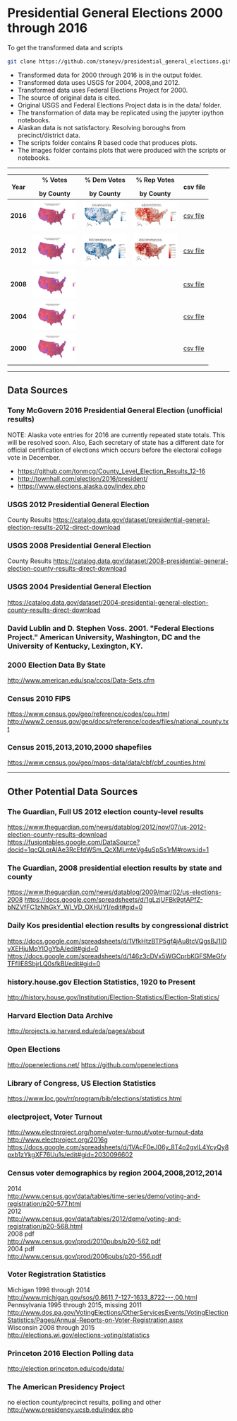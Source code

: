 # Presidential General Elections 2000 through 2016 

To get the transformed data and scripts
```bash
git clone https://github.com/stoneyv/presidential_general_elections.git
```

* Transformed data for 2000 through 2016 is in the output folder.
* Transformed data uses USGS for 2004, 2008,and 2012. 
* Transformed data uses Federal Elections Project for 2000.
* The source of original data is cited.
* Original USGS and Federal Elections Project data is in the data/ folder.
* The transformation of data may be replicated using the jupyter ipython notebooks.
* Alaskan data is not satisfactory. Resolving boroughs from precinct/district data.
* The scripts folder contains R based code that produces plots.
* The images folder contains plots that were produced with the scripts or notebooks.

---

| Year | % Votes</p>by County | % Dem Votes</p>by County | % Rep Votes</p>by County | csv file |
| --- | --- | --- | --- | --- |
| __2016__ | <img src="plots/2016_combined_percentages_by_county.png" width="100"/> | <img src="plots/2016_dem_percentages_by_county.png" width="100"/> | <img src="plots/2016_rep_percentages_by_county.png" width="100"/> | <a href="https://github.com/stoneyv/presidential_general_elections/blob/master/output/2016_pres_election_by_county.csv" download>csv file</a> |
| __2012__ | <img src="plots/2012_combined_percentages_by_county.png" width="100"/> | <img src="plots/2012_dem_percentages_by_county.png" width="100"/> | <img src="plots/2012_rep_percentages_by_county.png" width="100"/> | [csv file](https://github.com/stoneyv/presidential_general_elections/blob/master/output/2012_pres_election_by_county.csv) |
| __2008__ | <img src="plots/2008_combined_percentages_by_county.png" width="100"/> | | | [csv file](https://github.com/stoneyv/presidential_general_elections/blob/master/output/2008_pres_election_by_county.csv) |
| __2004__ | <img src="plots/2004_combined_percentages_by_county.png" width="100"/> | | | [csv file](https://github.com/stoneyv/presidential_general_elections/blob/master/output/2004_pres_election_by_county.csv) |
| __2000__ | <img src="plots/2000_combined_percentages_by_county.png" width="100"/> | | | [csv file](https://github.com/stoneyv/presidential_general_elections/blob/master/output/2000_pres_election_by_county.csv) |

___

## Data Sources 

### Tony McGovern 2016 Presidential General Election (unofficial results)
NOTE: Alaska vote entries for 2016 are currently repeated state totals. This will be resolved soon.  Also, Each secretary of state has a different date for official certification of elections which occurs before the electoral college vote in December.
* https://github.com/tonmcg/County_Level_Election_Results_12-16
* http://townhall.com/election/2016/president/
* https://www.elections.alaska.gov/index.php

### USGS 2012 Presidential General Election
County Results
https://catalog.data.gov/dataset/presidential-general-election-results-2012-direct-download

### USGS 2008 Presidential General Election
County Results
https://catalog.data.gov/dataset/2008-presidential-general-election-county-results-direct-download

### USGS 2004 Presidential General Election  
https://catalog.data.gov/dataset/2004-presidential-general-election-county-results-direct-download  

### David Lublin and D. Stephen Voss. 2001. "Federal Elections Project." American University, Washington, DC and the University of Kentucky, Lexington, KY.
### 2000 Election Data By State
http://www.american.edu/spa/ccps/Data-Sets.cfm  

### Census 2010 FIPS
https://www.census.gov/geo/reference/codes/cou.html
http://www2.census.gov/geo/docs/reference/codes/files/national_county.txt

### Census 2015,2013,2010,2000 shapefiles 
https://www.census.gov/geo/maps-data/data/cbf/cbf_counties.html  

___

## Other Potential Data Sources

### The Guardian, Full US 2012 election county-level results
https://www.theguardian.com/news/datablog/2012/nov/07/us-2012-election-county-results-download
https://fusiontables.google.com/DataSource?docid=1qcQLqrAIAe3RcEfdWSm_QcXMLmteVg4uSpSs1rM#rows:id=1

### The Guardian, 2008 presidential election results by state and county
https://www.theguardian.com/news/datablog/2009/mar/02/us-elections-2008
https://docs.google.com/spreadsheets/d/1gLzjUFBk9gtAPfZ-bNZVfFC1zNhGkY_WI_VD_OXHUYI/edit#gid=0

### Daily Kos presidential election results by congressional district
https://docs.google.com/spreadsheets/d/1VfkHtzBTP5gf4jAu8tcVQgsBJ1IDvXEHjuMqYlOgYbA/edit#gid=0  
https://docs.google.com/spreadsheets/d/146z3cDVx5WGCprbKGFSMeGfyTFfIlE8SbjrLQ0sfkBI/edit#gid=0  

### history.house.gov Election Statistics, 1920 to Present
http://history.house.gov/Institution/Election-Statistics/Election-Statistics/

### Harvard Election Data Archive
http://projects.iq.harvard.edu/eda/pages/about

### Open Elections
http://openelections.net/
https://github.com/openelections

### Library of Congress, US Election Statistics
https://www.loc.gov/rr/program/bib/elections/statistics.html

### electproject, Voter Turnout
http://www.electproject.org/home/voter-turnout/voter-turnout-data
http://www.electproject.org/2016g
https://docs.google.com/spreadsheets/d/1VAcF0eJ06y_8T4o2gvIL4YcyQy8pxb1zYkgXF76Uu1s/edit#gid=2030096602

### Census voter demographics by region 2004,2008,2012,2014
2014  
http://www.census.gov/data/tables/time-series/demo/voting-and-registration/p20-577.html  
2012  
http://www.census.gov/data/tables/2012/demo/voting-and-registration/p20-568.html  
2008 pdf  
http://www.census.gov/prod/2010pubs/p20-562.pdf   
2004 pdf  
http://www.census.gov/prod/2006pubs/p20-556.pdf  

### Voter Registration Statistics
Michigan 1998 through 2014  
http://www.michigan.gov/sos/0,8611,7-127-1633_8722---,00.html  
Pennsylvania 1995 through 2015, missing 2011  
http://www.dos.pa.gov/VotingElections/OtherServicesEvents/VotingElectionStatistics/Pages/Annual-Reports-on-Voter-Registration.aspx  
Wisconsin 2008 through 2015  
http://elections.wi.gov/elections-voting/statistics  

### Princeton 2016 Election Polling data  
http://election.princeton.edu/code/data/  

### The American Presidency Project
no election county/precinct results, polling and other  
http://www.presidency.ucsb.edu/index.php
